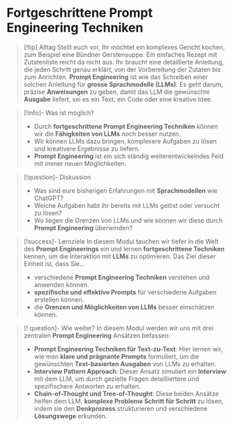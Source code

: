 # Fortgeschrittene Prompt Engineering Techniken

> [!tip] Alltag
> Stellt euch vor, ihr möchtet ein komplexes Gericht kochen, zum Beispiel eine Bündner Gerstensuppe. Ein einfaches Rezept mit Zutatenliste reicht da nicht aus. Ihr braucht eine detaillierte Anleitung, die jeden Schritt genau erklärt, von der Vorbereitung der Zutaten bis zum Anrichten. **Prompt Engineering** ist wie das Schreiben einer solchen Anleitung für **grosse Sprachmodelle (LLMs)**. Es geht darum, präzise **Anweisungen** zu geben, damit das LLM die gewünschte **Ausgabe** liefert, sei es ein Text, ein Code oder eine kreative Idee.

> [!info]- Was ist möglich?
> - Durch **fortgeschrittene Prompt Engineering Techniken** können wir die **Fähigkeiten von LLMs** noch besser nutzen.
> - Wir können LLMs dazu bringen, komplexere Aufgaben zu lösen und kreativere Ergebnisse zu liefern.
> - **Prompt Engineering** ist ein sich ständig weiterentwickelndes Feld mit immer neuen Möglichkeiten.

>[!question]- Diskussion
>- Was sind eure bisherigen Erfahrungen mit **Sprachmodellen** wie ChatGPT?
>- Welche Aufgaben habt ihr bereits mit LLMs gelöst oder versucht zu lösen?
>- Wo liegen die Grenzen von LLMs und wie können wir diese durch **Prompt Engineering** überwinden?

> [!success]- Lernziele
> In diesem Modul tauchen wir tiefer in die Welt des **Prompt Engineerings** ein und lernen **fortgeschrittene Techniken** kennen, um die Interaktion mit **LLMs** zu optimieren.
> Das Ziel dieser Einheit ist, dass Sie...
> - verschiedene **Prompt Engineering Techniken** verstehen und anwenden können.
> - **spezifische und effektive Prompts** für verschiedene Aufgaben erstellen können.
> - die **Grenzen und Möglichkeiten von LLMs** besser einschätzen können.

> [! question]- Wie weiter?
> In diesem Modul werden wir uns mit drei zentralen **Prompt Engineering** Ansätzen befassen:
> - **Prompt Engineering Techniken für Text-zu-Text**: Hier lernen wir, wie man **klare und prägnante Prompts** formuliert, um die gewünschten **Text-basierten Ausgaben** von LLMs zu erhalten.
> - **Interview Pattern Approach**:  Dieser Ansatz simuliert ein **Interview** mit dem LLM, um durch gezielte Fragen detailliertere und spezifischere Antworten zu erhalten.
> - **Chain-of-Thought und Tree-of-Thought**: Diese beiden Ansätze helfen dem LLM, **komplexe Probleme Schritt für Schritt** zu lösen, indem sie den **Denkprozess** strukturieren und verschiedene **Lösungswege** erkunden.

